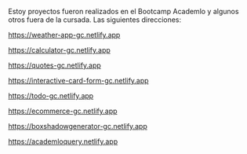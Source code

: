Estoy proyectos fueron realizados en el Bootcamp Academlo y algunos otros fuera de la cursada. 
Las siguientes direcciones:

https://weather-app-gc.netlify.app

https://calculator-gc.netlify.app

https://quotes-gc.netlify.app

https://interactive-card-form-gc.netlify.app

https://todo-gc.netlify.app

https://ecommerce-gc.netlify.app

https://boxshadowgenerator-gc.netlify.app

https://academloquery.netlify.app






